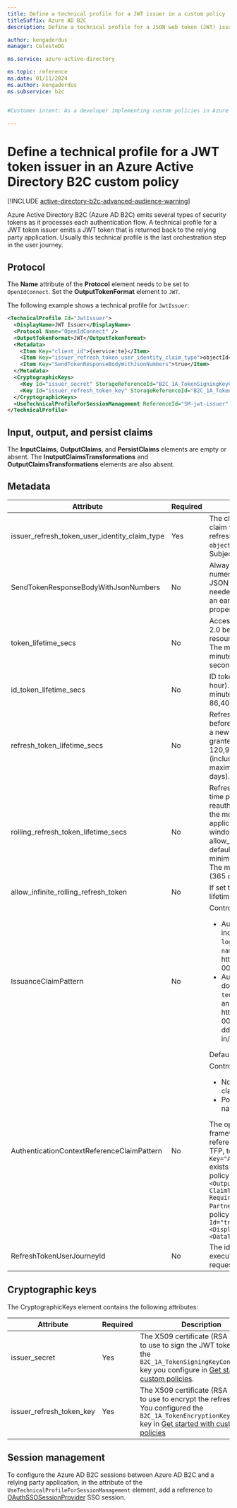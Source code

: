 ```yaml
---
title: Define a technical profile for a JWT issuer in a custom policy
titleSuffix: Azure AD B2C
description: Define a technical profile for a JSON web token (JWT) issuer in a custom policy in Azure Active Directory B2C.

author: kengaderdus
manager: CelesteDG

ms.service: azure-active-directory

ms.topic: reference
ms.date: 01/11/2024
ms.author: kengaderdus
ms.subservice: b2c


#Customer intent: As a developer implementing custom policies in Azure Active Directory B2C, I want to define a technical profile for a JWT token issuer, so that I can emit a JWT token that is returned to the relying party application during the authentication flow.

---
```


# Define a technical profile for a JWT token issuer in an Azure Active Directory B2C custom policy

[!INCLUDE [active-directory-b2c-advanced-audience-warning](../../includes/active-directory-b2c-advanced-audience-warning.md)]

Azure Active Directory B2C (Azure AD B2C) emits several types of security tokens as it processes each authentication flow. A technical profile for a JWT token issuer emits a JWT token that is returned back to the relying party application. Usually this technical profile is the last orchestration step in the user journey.

## Protocol

The **Name** attribute of the **Protocol** element needs to be set to `OpenIdConnect`. Set the **OutputTokenFormat** element to `JWT`.

The following example shows a technical profile for `JwtIssuer`:

```xml
<TechnicalProfile Id="JwtIssuer">
  <DisplayName>JWT Issuer</DisplayName>
  <Protocol Name="OpenIdConnect" />
  <OutputTokenFormat>JWT</OutputTokenFormat>
  <Metadata>
    <Item Key="client_id">{service:te}</Item>
    <Item Key="issuer_refresh_token_user_identity_claim_type">objectId</Item>
    <Item Key="SendTokenResponseBodyWithJsonNumbers">true</Item>
  </Metadata>
  <CryptographicKeys>
    <Key Id="issuer_secret" StorageReferenceId="B2C_1A_TokenSigningKeyContainer" />
    <Key Id="issuer_refresh_token_key" StorageReferenceId="B2C_1A_TokenEncryptionKeyContainer" />
  </CryptographicKeys>
  <UseTechnicalProfileForSessionManagement ReferenceId="SM-jwt-issuer" />
</TechnicalProfile>
```

## Input, output, and persist claims

The **InputClaims**, **OutputClaims**, and **PersistClaims** elements are empty or absent. The **InutputClaimsTransformations** and **OutputClaimsTransformations** elements are also absent.

## Metadata

| Attribute | Required | Description |
| --------- | -------- | ----------- |
| issuer_refresh_token_user_identity_claim_type | Yes | The claim that should be used as the user identity claim within the OAuth2 authorization codes and refresh tokens. By default, you should set it to `objectId`, unless you specify a different SubjectNamingInfo claim type. |
| SendTokenResponseBodyWithJsonNumbers | No | Always set to `true`. For legacy format where numeric values are given as strings instead of JSON numbers, set to `false`. This attribute is needed for clients that have taken a dependency on an earlier implementation that returned such properties as strings. |
| token_lifetime_secs | No | Access token lifetimes. The lifetime of the OAuth 2.0 bearer token used to gain access to a protected resource. The default is 3,600 seconds (1 hour). The minimum (inclusive) is 300 seconds (5 minutes). The maximum (inclusive) is 86,400 seconds (24 hours). |
| id_token_lifetime_secs | No | ID token lifetimes. The default is 3,600 seconds (1 hour). The minimum (inclusive) is 300 seconds (5 minutes). The maximum (inclusive) is seconds 86,400 (24 hours). |
| refresh_token_lifetime_secs | No | Refresh token lifetimes. The maximum time period before which a refresh token can be used to acquire a new access token, if your application had been granted the offline_access scope. The default is 120,9600 seconds (14 days). The minimum (inclusive) is 86,400 seconds (24 hours). The maximum (inclusive) is 7,776,000 seconds (90 days). |
| rolling_refresh_token_lifetime_secs | No | Refresh token sliding window lifetime. After this time period elapses the user is forced to reauthenticate, irrespective of the validity period of the most recent refresh token acquired by the application. If you don't want to enforce a sliding window lifetime, set the value of allow_infinite_rolling_refresh_token to `true`. The default is 7,776,000 seconds (90 days). The minimum (inclusive) is 86,400 seconds (24 hours). The maximum (inclusive) is 31,536,000 seconds (365 days). |
| allow_infinite_rolling_refresh_token | No | If set to `true`, the refresh token sliding window lifetime never expires. |
| IssuanceClaimPattern | No | Controls the Issuer (iss) claim. One of the values:<ul><li>AuthorityAndTenantGuid - The iss claim includes your domain name, such as `login.microsoftonline` or `tenant-name.b2clogin.com`, and your tenant identifier https:\//login.microsoftonline.com/aaaabbbb-0000-cccc-1111-dddd2222eeee/v2.0/</li><li>AuthorityWithTfp - The iss claim includes your domain name, such as `login.microsoftonline` or `tenant-name.b2clogin.com`, your tenant identifier and your relying party policy name. https:\//login.microsoftonline.com/tfp/aaaabbbb-0000-cccc-1111-dddd2222eeee/b2c_1a_tp_sign-up-or-sign-in/v2.0/</li></ul> Default value: AuthorityAndTenantGuid |
| AuthenticationContextReferenceClaimPattern | No | Controls the `acr` claim value.<ul><li>None - Azure AD B2C doesn't issue the acr claim</li><li>PolicyId - the `acr` claim contains the policy name</li></ul>The options for setting this value are TFP (trust framework policy) and ACR (authentication context reference). It is recommended setting this value to TFP, to set the value, ensure the `<Item>` with the `Key="AuthenticationContextReferenceClaimPattern"` exists and the value is `None`. In your relying party policy, add `<OutputClaims>` item, add this element `<OutputClaim ClaimTypeReferenceId="trustFrameworkPolicy" Required="true" DefaultValue="{policy}" PartnerClaimType="tfp"/>`. Also make sure your policy contains the claim type `<ClaimType Id="trustFrameworkPolicy">	<DisplayName>trustFrameworkPolicy</DisplayName>		<DataType>string</DataType>	</ClaimType>` |
|RefreshTokenUserJourneyId| No | The identifier of a user journey that should be executed during the [refresh an access token](authorization-code-flow.md#4-refresh-the-token) POST request to the `/token` endpoint. |

## Cryptographic keys

The CryptographicKeys element contains the following attributes:

| Attribute | Required | Description |
| --------- | -------- | ----------- |
| issuer_secret | Yes | The X509 certificate (RSA key set) to use to sign the JWT token. This is the `B2C_1A_TokenSigningKeyContainer` key you configure in [Get started with custom policies](tutorial-create-user-flows.md?pivots=b2c-custom-policy). |
| issuer_refresh_token_key | Yes | The X509 certificate (RSA key set) to use to encrypt the refresh token. You configured the `B2C_1A_TokenEncryptionKeyContainer` key in [Get started with custom policies](tutorial-create-user-flows.md?pivots=b2c-custom-policy) |

## Session management

To configure the Azure AD B2C sessions between Azure AD B2C and a relying party application, in the attribute of the `UseTechnicalProfileForSessionManagement` element, add a reference to [OAuthSSOSessionProvider](custom-policy-reference-sso.md#oauthssosessionprovider) SSO session.
